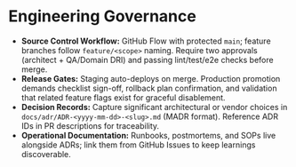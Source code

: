 # Engineering Governance

- **Source Control Workflow:** GitHub Flow with protected `main`; feature branches follow `feature/<scope>` naming. Require two approvals (architect + QA/Domain DRI) and passing lint/test/e2e checks before merge.
- **Release Gates:** Staging auto-deploys on merge. Production promotion demands checklist sign-off, rollback plan confirmation, and validation that related feature flags exist for graceful disablement.
- **Decision Records:** Capture significant architectural or vendor choices in `docs/adr/ADR-<yyyy-mm-dd>-<slug>.md` (MADR format). Reference ADR IDs in PR descriptions for traceability.
- **Operational Documentation:** Runbooks, postmortems, and SOPs live alongside ADRs; link them from GitHub Issues to keep learnings discoverable.
